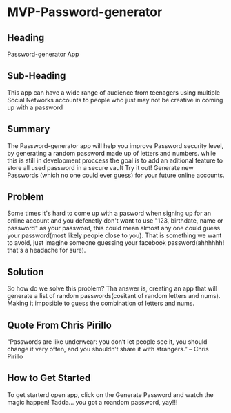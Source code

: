 # MVP-Password-generator

## Heading ##
 Password-generator App

## Sub-Heading ##
 This app can have a wide range of audience from teenagers using multiple Social Networks accounts to people who just may not be creative in coming up with a password 

## Summary ##
 The Password-generator app will help you improve Password security level, by generating a random password made up of letters and numbers.
 while this is still in development proccess the goal is to add an aditional feature to store all used password in a secure vault
 Try it out! Generate new Passwords (which no one could ever guess) for your future online accounts.

## Problem ##
Some times it's hard to come up with a pasword when signing up for an online account and you defenetly don't want to use
"123, birthdate, name or password" as your password, this could mean almost any one could guess your password(most likely people close to you).
That is something we want to avoid, just imagine someone guessing your facebook password(ahhhhhh! that's a headache for sure).

## Solution ##
So how do we solve this problem? 
Tha answer is, creating an app that will generate a list of random passwords(cositant of random letters and nums).
Making it imposible to guess the combination of letters and nums. 

## Quote From Chris Pirillo ##
  “Passwords are like underwear: you don’t let people see it, you should change it very often, and you shouldn’t share it with strangers.”
  – Chris Pirillo

## How to Get Started ##
 To get starterd open app, click on the Generate Password and watch the magic happen! Tadda... you got a roandom password, yay!!!
  
